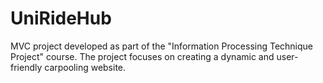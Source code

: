 # UniRideHub
MVC project developed as part of the "Information Processing Technique Project" course. The project focuses on creating a dynamic and user-friendly carpooling website.
